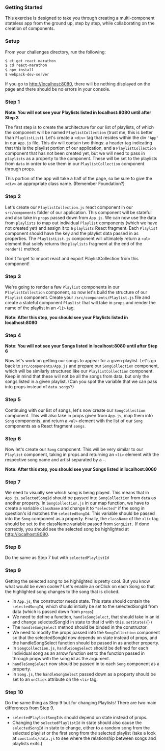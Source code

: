 ### Getting Started

This exercise is designed to take you through creating a multi-component stateless app from the ground up, step by step, while collaborating on the creation of components.

### Setup

From your challenges directory, run the following:

```sh
$ et get react-marathon
$ cd react-marathon
$ npm install
$ webpack-dev-server
```
If you go to <http://localhost:8080>, there will be nothing displayed on the page and there should be no errors in your console.

### Step 1

**Note: You will not see your Playlists listed in localhost:8080 until after Step 3**

The first step is to create the architecture for our list of playlists, of which the component will be named `PlaylistCollection` (trust me, this is better than `PlaylistList`). Let's create a `<div>` tag that resides within the div `"App"` in our `App.js` file. This div will contain two things: a header tag indicating that this is the playlist portion of our application, and a `PlaylistCollection` component that has not been created yet, but we will need to pass in `playlists` as a property to the component. These will be set to the playlists from `data` in order to use them in our `PlaylistCollection` component through props.

This portion of the app will take a half of the page, so be sure to give the `<div>` an appropriate class name. (Remember Foundation?)

### Step 2

Let's create our `PlaylistCollection.js` react component in our `src/components` folder of our application. This component will be stateful and also take in `props` passed down from `App.js`. We can now use the data from `playlists` to map out individual `Playlist` components (which we have not created yet) and assign it to a `playlists` React fragment. Each `Playlist` component should have the key and the playlist data passed in as properties. The `PlaylistList.js` component will ultimately return a `<ul>` element that solely returns the `playlists` fragment at the end of the `render()` method.

Don't forget to import react and export PlaylistCollection from this component!

### Step 3

We're going to render a few `Playlist` components in our `PlaylistCollection` component, so now let's build the structure of our `Playlist` component. Create your `/src/components/Playlist.js` file and create a stateful component `Playlist` that will take in `props` and render the name of the playlist in an `<li>` tag.

**Note: After this step, you should see your Playlists listed in localhost:8080**

### Step 4

**Note: You will not see your Songs listed in localhost:8080 until after Step 6**

Now let's work on getting our songs to appear for a given playlist. Let's go back to `src/components/App.js` and prepare our `SongCollection` component, which will be similarly structured like our `PlaylistCollection` component. Keep in mind that these will not be all the songs from data, but only the songs listed in a given playlist. (Can you spot the variable that we can pass into props instead of `data.songs`?)

### Step 5

Continuing with our list of songs, let's now create our `SongCollection` component. This will also take in props given from `App.js`, map them into `Song` components, and return a `<ul>` element with the list of our `Song` components as a React fragment `songs`.

### Step 6

Now let's create our `Song` component. This will be very similar to our `Playlist` component, taking in props and returning an `<li>` element with the respective song name and artist separated by a `-`.

**Note: After this step, you should see your Songs listed in localhost:8080**

### Step 7

We need to visually see which song is being played. This means that in `App.js`, `selectedSongId` should be passed into `SongCollection` from `data` as another property. In `SongCollection.js` in our map function, we have to create a variable `className` and change it to `"selected"` if the song in question's id matches the `selectedSongId`. This variable should be passed into the `Song` component as a property. Finally, the `className` of the `<li>` tag should be set to the className variable passed from `SongList.` If done correctly, you should see the selected song be highlighted at <http://localhost:8080>.

### Step 8

Do the same as Step 7 but with `selectedPlaylistId`

### Step 9

Getting the selected song to be highlighted is pretty cool. But you know what would be even cooler? Let's enable an onClick on each Song so that the highlighted song changes to the song that is clicked.
- In `App.js`, the constructor needs state. This state should contain the `selectedSongId`, which should initially be set to the selectedSongId from data (which is passed down from `props`)
- We need to define a function, `handleSongSelect`, that should take in an id and change selectedSongId in state to that id with `this.setState({})`
- The `handleSongSelect` method should be binded in the constructor.
- We need to modify the props passed into the `SongCollection` component so that the selectedSongId now depends on state instead of props, and the handleSongSelect function should be passed in as another property.
- In `SongCollection.js`, `handleSongSelect` should be defined for each individual song as an arrow function set to the function passed in through props with the song id as the argument.
- `handleSongSelect` now should be passed in to each `Song` component as a property.
- In `Song.js`, the `handleSongSelect` passed down as a property should be set to an `onClick` attribute on the `<li>` tag.

### Step 10

Do the same thing as Step 9 but for changing Playlists! There are two main differences from Step 9.
- `selectedPlaylistSongIds` should depend on state instead of props.
- Changing the `selectedPlaylistId` in state should also cause the `selectedSongId` in state to change, either to a random song from the selected playlist or the first song from the selected playlist (take a look at `constants/data.js` to see where the relationship between songs and playlists exits.)
